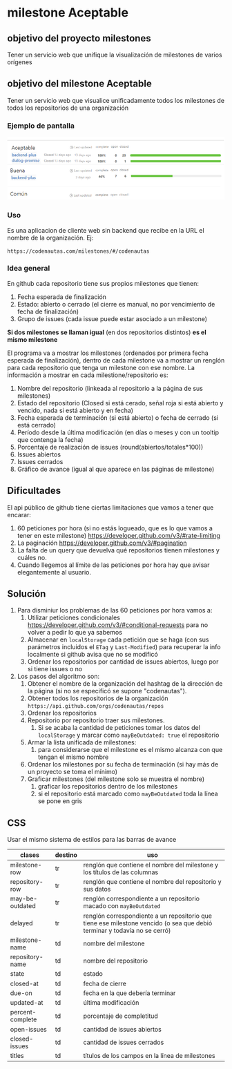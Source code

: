 # milestone Aceptable

## objetivo del proyecto milestones

Tener un servicio web que unifique la visualización de milestones de varios orígenes

## objetivo del milestone Aceptable

Tener un servicio web que visualice unificadamente todos los milestones de todos los repositorios de una organización

### Ejemplo de pantalla

![captura-pantalla](first-idea.png)

### Uso

Es una aplicacion de cliente web sin backend que recibe en la URL el nombre de la organización. Ej: 

```url
https://codenautas.com/milestones/#/codenautas
```

### Idea general

En github cada repositorio tiene sus propios milestones que tienen:
  1. Fecha esperada de finalización
  2. Estado: abierto o cerrado (el cierre es manual, no por vencimiento de fecha de finalización)
  3. Grupo de issues (cada issue puede estar asociado a un milestone)
  
**Si dos milestones se llaman igual** (en dos repositorios distintos) **es el mismo milestone**

El programa va a mostrar los milestones (ordenados por primera fecha esperada de finalización), 
dentro de cada milestone va a mostrar un renglón para cada repositorio que tenga un milestone con ese nombre.
La información a mostrar en cada milestione/repositorio es:

  1. Nombre del repositorio (linkeada al repositorio a la página de sus milestones)
  2. Estado del repositorio (Closed si está cerado, señal roja si está abierto y vencido, nada si está abierto y en fecha)
  3. Fecha esperada de terminación (si está abierto) o fecha de cerrado (si está cerrado)
  4. Período desde la última modificación (en días o meses y con un tooltip que contenga la fecha)
  5. Porcentaje de realización de issues (round(abiertos/totales*100))
  6. Issues abiertos
  7. Issues cerrados
  8. Gráfico de avance (igual al que aparece en las páginas de milestone)
  
## Dificultades

El api público de github tiene ciertas limitaciones que vamos a tener que encarar:
  1. 60 peticiones por hora (si no estás logueado, que es lo que vamos a tener en este milestone) https://developer.github.com/v3/#rate-limiting
  2. La paginación https://developer.github.com/v3/#pagination
  3. La falta de un query que devuelva qué repositorios tienen milestones y cuáles no.
  4. Cuando llegemos al límite de las peticiones por hora hay que avisar elegantemente al usuario. 
  
## Solución

  1. Para disminiur los problemas de las 60 peticiones por hora vamos a:
      1. Utilizar peticiones condicionales https://developer.github.com/v3/#conditional-requests para no volver a pedir lo que ya sabemos
      2. Almacenar en `localStorage` cada petición que se haga (con sus parámetros incluidos el `ETag` y `Last-Modified`) para recuperar la info localmente si github avisa que no se modificó
      3. Ordenar los repositorios por cantidad de issues abiertos, luego por si tiene issues o no
  2. Los pasos del algoritmo son:
      1. Obtener el nombre de la organización del hashtag de la dirección de la página (si no se especificó se supone "codenautas").
      2. Obtener todos los repositorios de la organización `https://api.github.com/orgs/codenautas/repos`
      3. Ordenar los repositorios
      4. Repositorio por repositorio traer sus milestones. 
          1. Si se acaba la cantidad de peticiones tomar los datos del `localStorage` y marcar como `mayBeOutdated: true` el repositorio
      5. Armar la lista unificada de milestones: 
          1. para considerarse que el milestone es el mismo alcanza con que tengan el mismo nombre
      6. Ordenar los milestones por su fecha de terminación (si hay más de un proyecto se toma el mínimo)
      7. Graficar milestones (del milestone solo se muestra el nombre)
          1. graficar los repositorios dentro de los milestones
          2. si el repositorio está marcado como `mayBeOutdated` toda la línea se pone en gris

## CSS

Usar el mismo sistema de estilos para las barras de avance

clases         |destino|uso 
---------------|-------|---------      
milestone-row  |tr     | renglón que contiene el nombre del milestone y los títulos de las columnas
repository-row |tr     | renglón que contiene el nombre del repositorio y sus datos
may-be-outdated|tr     | renglón correspondiente a un repositorio macado con `mayBeOutdated`
delayed        |tr     | renglón correspondiente a un repositorio que tiene ese milestone vencido (o sea que debió terminar y todavía no se cerró)
milestone-name |td     | nombre del milestone
repository-name|td     | nombre del repositorio
state          |td     | estado
closed-at      |td     | fecha de cierre
due-on         |td     | fecha en la que debería terminar
updated-at     |td     | última modificación
percent-complete|td    | porcentaje de completitud
open-issues    |td     | cantidad de issues abiertos
closed-issues  |td     | cantidad de issues cerrados
titles         |td     | títulos de los campos en la línea de milestones
